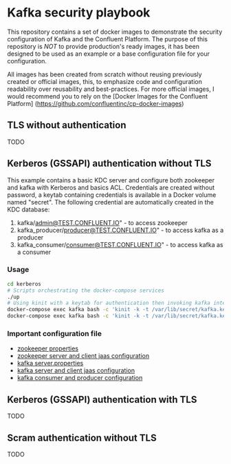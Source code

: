 # Kafka security playbook

This repository contains a set of docker images to demonstrate the security configuration of Kafka and the Confluent Platform. The purpose of this repository is *NOT* to provide production's ready images, it has been designed to be used as an example or a base configuration file for your configuration.

All images has been created from scratch without reusing previously created or official images, this, to emphasize code and configuration readability over reusability and best-practices. For more official images, I would recommend you to rely on the [Docker Images for the Confluent Platform] (https://github.com/confluentinc/cp-docker-images)


## TLS without authentication
TODO

## Kerberos (GSSAPI) authentication without TLS
This example contains a basic KDC server and configure both zookeeper and kafka with Kerberos and basics ACL. Credentials are created without password, a keytab containing credentials is available in a Docker volume named "secret". The following credential are automatically created in the KDC database:
1. kafka/admin@TEST.CONFLUENT.IO" - to access zookeeper
2. kafka_producer/producer@TEST.CONFLUENT.IO"  - to access kafka as a producer
3. kafka_consumer/consumer@TEST.CONFLUENT.IO"  - to access kafka as a consumer

### Usage
```bash
cd kerberos
# Scripts orchestrating the docker-compose services
./up
# Using kinit with a keytab for authentication then invoking kafka interfaces
docker-compose exec kafka bash -c 'kinit -k -t /var/lib/secret/kafka.key kafka_producer/producer && kafka-console-producer --broker-list kafka:9093 --topic test --producer.config /etc/kafka/consumer.properties'
docker-compose exec kafka bash -c 'kinit -k -t /var/lib/secret/kafka.key kafka_consumer/consumer && kafka-console-consumer --bootstrap-server kafka:9093 --topic test --consumer.config /etc/kafka/consumer.properties --from-beginning'
```

### Important configuration file
* [zookeeper properties](kerberos/zookeeper/zookeeper.properties)
* [zookeeper server and client jaas configuration](kerberos/zookeeper/zookeeper.sasl.jaas.config)
* [kafka server.properties](kerberos/kafka/server.properties)
* [kafka server and client jaas configuration](kerberos/kafka/kafka.sasl.jaas.config)
* [kafka consumer and producer configuration](kerberos/kafka/consumer.properties)


## Kerberos (GSSAPI) authentication with TLS
TODO

## Scram authentication without TLS
TODO
